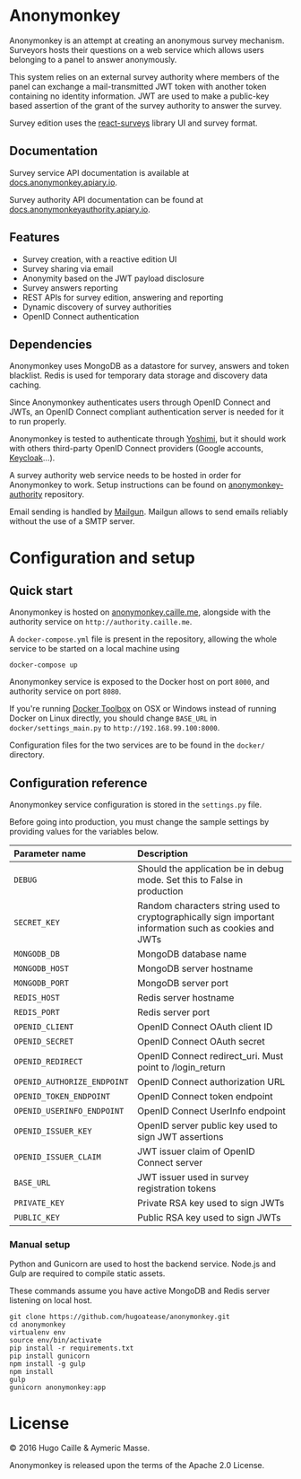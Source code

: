 # Anonymonkey

Anonymonkey is an attempt at creating an anonymous survey mechanism.
Surveyors hosts their questions on a web service which allows users belonging
to a panel to answer anonymously.

This system relies on an external survey authority where members of the panel
can exchange a mail-transmitted JWT token with another token containing no
identity information. JWT are used to make a public-key based assertion
of the grant of the survey authority to answer the survey.

Survey edition uses the [react-surveys](https://github.com/hugoatease/react-surveys)
library UI and survey format.

Documentation
--------------
Survey service API documentation is available at [docs.anonymonkey.apiary.io](http://docs.anonymonkey.apiary.io/).

Survey authority API documentation can be found at [docs.anonymonkeyauthority.apiary.io](http://docs.anonymonkeyauthority.apiary.io/).

Features
---------
- Survey creation, with a reactive edition UI
- Survey sharing via email
- Anonymity based on the JWT payload disclosure
- Survey answers reporting
- REST APIs for survey edition, answering and reporting
- Dynamic discovery of survey authorities
- OpenID Connect authentication

Dependencies
------------
Anonymonkey uses MongoDB as a datastore for survey, answers and token blacklist.
Redis is used for temporary data storage and discovery data caching.

Since Anonymonkey authenticates users through OpenID Connect and JWTs, an OpenID
Connect compliant authentication server is needed for it to run properly.

Anonymonkey is tested to authenticate through [Yoshimi](https://github.com/hugoatease/yoshimi),
but it should work with others third-party OpenID Connect providers (Google
accounts, [Keycloak](http://keycloak.jboss.org)...).

A survey authority web service needs to be hosted in order for Anonymonkey
to work. Setup instructions can be found on
[anonymonkey-authority](https://github.com/hugoatease/anonymonkey-authority)
repository.

Email sending is handled by [Mailgun](http://www.mailgun.com/). Mailgun allows to send emails reliably without the use of a SMTP server.

Configuration and setup
============
## Quick start

Anonymonkey is hosted on [anonymonkey.caille.me](http://anonymonkey.caille.me),
alongside with the authority service on `http://authority.caille.me`.

A `docker-compose.yml` file is present in the repository, allowing the
whole service to be started on a local machine using

    docker-compose up

Anonymonkey service is exposed to the Docker host on port `8000`, and
authority service on port `8080`.

If you're running [Docker Toolbox](https://www.docker.com/products/docker-toolbox)
on OSX or Windows instead of running Docker on Linux directly, you should
change `BASE_URL` in `docker/settings_main.py` to `http://192.168.99.100:8000`.

Configuration files for the two services are to be found in the `docker/`
directory.

## Configuration reference
Anonymonkey service configuration is stored in the `settings.py` file.

Before going into production, you must change the sample settings by
providing values for the variables below.

| Parameter name                    | Description                |
|:----------------------------------|:---------------------------|
| `DEBUG`                           | Should the application be in debug mode. Set this to False in production |
| `SECRET_KEY`                      | Random characters string used to cryptographically sign important information such as cookies and JWTs |
| `MONGODB_DB`                      | MongoDB database name |
| `MONGODB_HOST` | MongoDB server hostname |
| `MONGODB_PORT` | MongoDB server port |
| `REDIS_HOST` | Redis server hostname |
| `REDIS_PORT` | Redis server port |
| `OPENID_CLIENT`                       | OpenID Connect OAuth client ID |
| `OPENID_SECRET`                   | OpenID Connect OAuth secret |
| `OPENID_REDIRECT`                    | OpenID Connect redirect_uri. Must point to /login_return |
| `OPENID_AUTHORIZE_ENDPOINT` | OpenID Connect authorization URL |
| `OPENID_TOKEN_ENDPOINT` | OpenID Connect token endpoint |
| `OPENID_USERINFO_ENDPOINT` | OpenID Connect UserInfo endpoint |
| `OPENID_ISSUER_KEY` | OpenID server public key used to sign JWT assertions |
| `OPENID_ISSUER_CLAIM` | JWT issuer claim of OpenID Connect server |
| `BASE_URL` | JWT issuer used in survey registration tokens |
| `PRIVATE_KEY` | Private RSA key used to sign JWTs |
| `PUBLIC_KEY` | Public RSA key used to sign JWTs |

### Manual setup
Python and Gunicorn are used to host the backend service. Node.js and Gulp are
required to compile static assets.

These commands assume you have active MongoDB and Redis server listening on
local host.

    git clone https://github.com/hugoatease/anonymonkey.git
    cd anonymonkey
    virtualenv env
    source env/bin/activate
    pip install -r requirements.txt
    pip install gunicorn
    npm install -g gulp
    npm install
    gulp
    gunicorn anonymonkey:app

License
============
© 2016 Hugo Caille & Aymeric Masse.

Anonymonkey is released upon the terms of the Apache 2.0 License.
